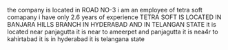 
the company is located in ROAD NO-3
i am an employee of tetra soft comapany
i have only 2.6 years of experience 
TETRA SOFT IS LOCATED IN BANJARA HILLS BRANCH IN HYDERABAD AND IN TELANGAN STATE 
it is located near panjagutta
it is near to ameerpet and panjagutta
it is nea4r to kahirtabad
it is in hyderabad
it is telangana state
